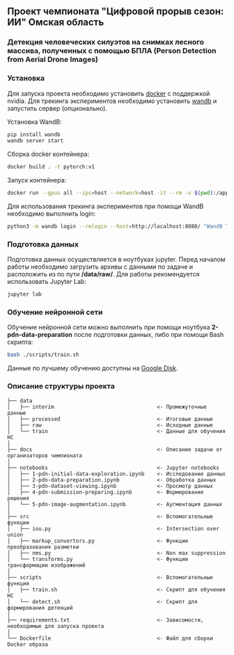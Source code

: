 ## Проект чемпионата "Цифровой прорыв сезон: ИИ" Омская область
### Детекция человеческих силуэтов на снимках лесного массива, полученных с помощью БПЛА (Person Detection from Aerial Drone Images)

### Установка

Для запуска проекта необходимо установить [docker](https://docs.nvidia.com/datacenter/cloud-native/container-toolkit/install-guide.html#docker) с поддержкой nvidia. Для трекинга экспериментов необходимо установить [wandb](https://wandb.ai/site) и запустить сервер (опционально).

Установка WandB:
``` bash
pip install wandb
wandb server start
```

Сборка docker контейнера:
``` bash
docker build . -t pytorch:v1
```

Запуск контейнера:
``` bash
docker run --gpus all --ipc=host --network=host -it --rm -v $(pwd):/app  pytorch:v1
```

Для использования трекинга экспериментов при помощи WandB необходимо выполнить login:
``` bash
python3 -m wandb login --relogin --host=http://localhost:8080/ "WandB Token"
```

### Подготовка данных
Подготовка данных осуществляется в ноутбуках jupyter. Перед началом работы необходимо загрузить архивы с данными по задаче и расположить из по пути **/data/raw/**. Для работы рекомендуется использовать Jupyter Lab:
``` bash
jupyter lab
```

### Обучение нейронной сети
Обучение нейронной сети можно выполнить при помощи ноутбука **2-pdn-data-preparation** после подготовки данных, либо при помощи Bash скрипта:
``` bash
bash ./scripts/train.sh
```
Данные по лучшему обучению доступны на [Google Disk](https://drive.google.com/file/d/18Ot_4_iqFHad7ntMhvr1WU1nPigOGAXe/view?usp=share_link).

### Описание структуры проекта
```
├── data
│   ├── interim                                 <- Промежуточные данные
│   ├── processed                               <- Итоговые данные
│   ├── raw                                     <- Исходные данные
│   └── train                                   <- Данные для обучения НС
│
├── docs                                        <- Описание задачи от организаторов чемпионата
│
├── notebooks                                   <- Jupyter notebooks
│   ├── 1-pdn-initial-data-exploration.ipynb    <- Исследование данных
│   ├── 2-pdn-data-preparation.ipynb            <- Обработка данных
│   ├── 3-pdn-dataset-viewing.ipynb             <- Просмотр данных
│   ├── 4-pdn-submission-preparing.ipynb        <- Формирование решения
│   └── 5-pdn-image-augmentation.ipynb          <- Аугментация данных
│
├── src                                         <- Вспомогательные функции
│   ├── iou.py                                  <- Intersection over union
│   ├── markup_convertors.py                    <- Функции преобразования разметки
│   ├── nms.py                                  <- Non max suppression
│   └── transforms.py                           <- Функции трансформации изображений
│
├── scripts                                     <- Вспомогательные функции
│   ├── train.sh                                <- Скрипт для обучения НС
│   └── detect.sh                               <- Скрипт для формирования детекций
│
├── requirements.txt                            <- Зависомости, необходимые для запуска проекта
│
└── Dockerfile                                  <- Файл для сборки Docker образа
```
